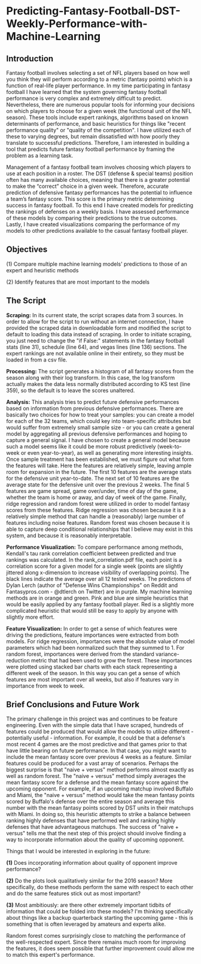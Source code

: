 # Predicting-Fantasy-Football-DST-Weekly-Performance-with-Machine-Learning

## Introduction
Fantasy football involves selecting a set of NFL players based on how well you think they will perform according to a metric (fantasy points) which is a function of real-life player performance. In my time participating in fantasy football I have learned that the system governing fantasy football performance is very complex and extremely difficult to predict. Nevertheless, there are numerous popular tools for informing your decisions on which players to choose for a given week (the functional unit of the NFL season). These tools include expert rankings, algorithms based on known determinants of performance, and basic heuristics for things like "recent performance quality" or "quality of the competition". I have utilized each of these to varying degrees, but remain dissatisfied with how poorly they translate to successful predictions. Therefore, I am interested in building a tool that predicts future fantasy football performance by framing the problem as a learning task.

Management of a fantasy football team involves choosing which players to use at each position in a roster. The DST (defense & special teams) position often has many available choices, meaning that there is a greater potential to make the “correct” choice in a given week. Therefore, accurate prediction of defensive fantasy performances has the potential to influence a team’s fantasy score. This score is the primary metric determining success in fantasy football. To this end I have created models for predicting the rankings of defenses on a weekly basis. I have assessed performance of these models by comparing their predictions to the true outcomes. Lastly, I have created visualizations comparing the performance of my models to other predictions available to the casual fantasy football player. 

## Objectives

(1) Compare multiple machine learning models' predictions to those of an expert and heuristic methods

(2) Identify features that are most important to the models

## The Script

**Scraping:** In its current state, the script scrapes data from 3 sources. In order to allow for the script to run without an internet connection, I have provided the scraped data in downloadable form and modified the script to default to loading this data instead of scraping. In order to initiate scraping, you just need to change the "if False:" statements in the fantasy football stats (line 31), schedule (line 64), and vegas lines (line 136) sections. The expert rankings are not available online in their entirety, so they must be loaded in from a csv file.

**Processing:** The script generates a histogram of all fantasy scores from the season along with their log transform. In this case, the log transform actually makes the data less normally distributed according to KS test (line 359), so the default is to leave the scores unaltered.

**Analysis:** This analysis tries to predict future defensive performances based on information from previous defensive performances. There are basically two choices for how to treat your samples: you can create a model for each of the 32 teams, which could key into team-specific attributes but would suffer from extremely small sample size - or you can create a general model by aggregating all previous defensive performances and hoping to capture a general signal. I have chosen to create a general model because such a model seems like it could be more robust predictively (week-to-week or even year-to-year), as well as generating more interesting insights.
Once sample treatment has been established, we must figure out what form the features will take. Here the features are relatively simple, leaving ample room for expansion in the future. The first 10 features are the average stats for the defensive unit year-to-date. The next set of 10 features are the average state for the defensive unit over the previous 2 weeks. The final 5 features are game spread, game over/under, time of day of the game, whether the team is home or away, and day of week of the game.
Finally, ridge regression and random forest were utilized in order to model fantasy scores from these features. Ridge regression was chosen because it is a relatively simple method that can handle a (reasonably) large number of features including noise features. Random forest was chosen because it is able to capture deep conditional relationships that I believe may exist in this system, and because it is reasonably interpretable.

**Performance Visualization:** To compare performance among methods, Kendall's tau rank correlation coefficient between predicted and true rankings was calculated. In the rank_correlation.pdf file, each point is a correlation score for a given model for a single week (points are slightly jittered along x-dimension to increase visibility of overlapping points). The black lines indicate the average over all 12 tested weeks. The predictons of Dylan Lerch (author of "Defense Wins Championships" on Reddit and Fantasypros.com - @dtlerch on Twitter) are in purple. My machine learning methods are in orange and green. Pink and blue are simple heuristics that would be easily applied by any fantasy football player. Red is a slightly more complicated heuristic that would still be easy to apply by anyone with slightly more effort.

**Feature Visualization:** In order to get a sense of which features were driving the predictions, feature importances were extracted from both models. For ridge regression, importances were the absolute value of model parameters which had been normalized such that they summed to 1. For random forest, importances were derived from the standard variance-reduction metric that had been used to grow the forest. These importances were plotted using stacked bar charts with each stack representing a different week of the season. In this way you can get a sense of which features are most important over all weeks, but also if features vary in importance from week to week.

## Brief Conclusions and Future Work



The primary challenge in this project was and continues to be feature engineering. Even with the simple data that I have scraped, hundreds of features could be produced that would allow the models to utilize different - potentially useful - information. For example, it could be that a defense's most recent 4 games are the most predictive and that games prior to that have little bearing on future performance. In that case, you might want to include the mean fantasy score over previous 4 weeks as a feature. Similar features could be produced for a vast array of scenarios. Perhaps the biggest surprise is that "naive + versus" method performs almost exactly as well as random forest. The "naive + versus" method simply averages the mean fantasy score for a defense and the mean fantasy score against the upcoming opponent. For example, if an upcoming matchup involved Buffalo and Miami, the "naive + versus" method would take the mean fantasy points scored by Buffalo's defense over the entire season and average this number with the mean fantasy points scored by DST units in their matchups with Miami. In doing so, this heuristic attempts to strike a balance between ranking highly defenses that have performed well and ranking highly defenses that have advantageous matchups. The success of "naive + versus" tells me that the next step of this project should involve finding a way to incorporate information about the quality of upcoming opponent.

Things that I would be interested in exploring in the future:

**(1)** Does incorporating information about quality of opponent improve performance?

**(2)** Do the plots look qualitatively similar for the 2016 season? More specifically, do these methods perform the same with respect to each other and do the same features stick out as most important?

**(3)** Most ambitiously: are there other extremely important tidbits of information that could be folded into these models? I'm thinking specifically about things like a backup quarterback starting the upcoming game - this is something that is often leveraged by amateurs and experts alike.

Random forest comes surprisingly close to matching the performance of the well-respected expert. Since there remains much room for improving the features, it does seem possible that further improvement could allow me to match this expert's performance.
